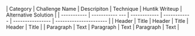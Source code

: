 
| Category    | Challenge Name   | Descripiton   | Technique    | Huntik Writeup   | Alternative Solution   |
| ----------- | ----------- ---  | ------------  | ------------ | ---------------- | ---------------------- |
| Header      | Title            | Header        | Title        | Header           | Title                  |
| Paragraph   | Text             | Paragraph     | Text         | Paragraph        | Text                   | 
